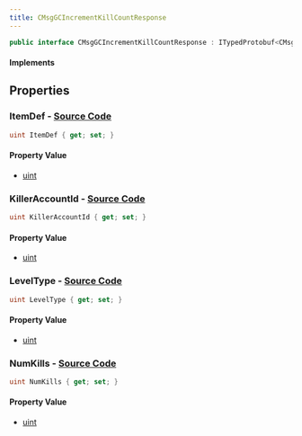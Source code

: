 ```yaml
---
title: CMsgGCIncrementKillCountResponse
---
```


```csharp
public interface CMsgGCIncrementKillCountResponse : ITypedProtobuf<CMsgGCIncrementKillCountResponse>, INativeHandle
```

#### Implements

## Properties

### **ItemDef** - [Source Code](https://github.com/swiftly-solution/swiftlys2/blob/main/managed/src/SwiftlyS2.Generated/Protobufs/Interfaces/CMsgGCIncrementKillCountResponse.cs#L19)

```csharp
uint ItemDef { get; set; }
```

#### Property Value

- [uint](https://learn.microsoft.com/dotnet/api/system.uint32)

### **KillerAccountId** - [Source Code](https://github.com/swiftly-solution/swiftlys2/blob/main/managed/src/SwiftlyS2.Generated/Protobufs/Interfaces/CMsgGCIncrementKillCountResponse.cs#L13)

```csharp
uint KillerAccountId { get; set; }
```

#### Property Value

- [uint](https://learn.microsoft.com/dotnet/api/system.uint32)

### **LevelType** - [Source Code](https://github.com/swiftly-solution/swiftlys2/blob/main/managed/src/SwiftlyS2.Generated/Protobufs/Interfaces/CMsgGCIncrementKillCountResponse.cs#L22)

```csharp
uint LevelType { get; set; }
```

#### Property Value

- [uint](https://learn.microsoft.com/dotnet/api/system.uint32)

### **NumKills** - [Source Code](https://github.com/swiftly-solution/swiftlys2/blob/main/managed/src/SwiftlyS2.Generated/Protobufs/Interfaces/CMsgGCIncrementKillCountResponse.cs#L16)

```csharp
uint NumKills { get; set; }
```

#### Property Value

- [uint](https://learn.microsoft.com/dotnet/api/system.uint32)

